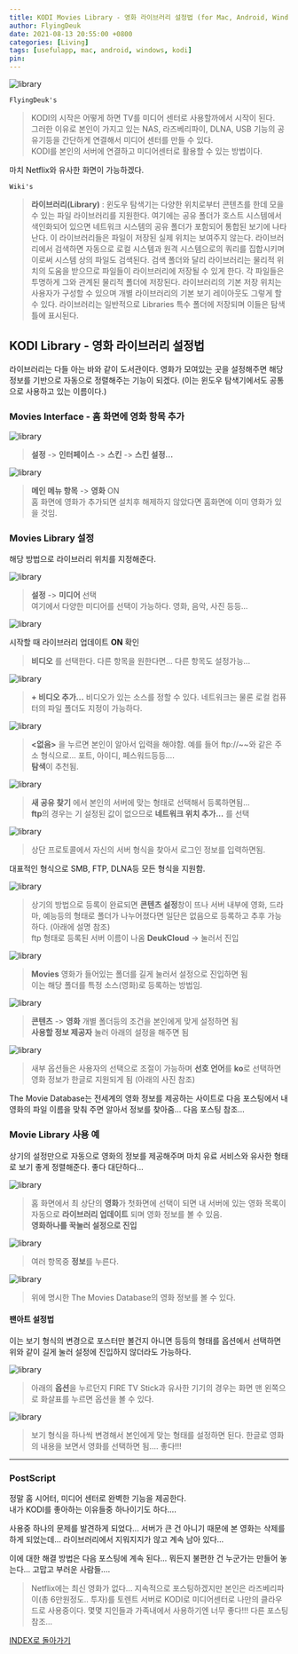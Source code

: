 ```yaml
---
title: KODI Movies Library - 영화 라이브러리 설정법 (for Mac, Android, Windows)
author: FlyingDeuk
date: 2021-08-13 20:55:00 +0800
categories: [Living]
tags: [usefulapp, mac, android, windows, kodi]
pin:
---
```


![library](/img/living/kodi/library1.jpg)

`FlyingDeuk's`
> KODI의 시작은 어떻게 하면 TV를 미디어 센터로 사용할까에서 시작이 된다. <br>
그러한 이유로 본인이 가지고 있는 NAS, 라즈베리파이, DLNA, USB 기능의 공유기등을 간단하게 연결해서 미디어 센터를 만들 수 있다. <br>
KODI를 본인의 서버에 연결하고 미디어센터로 활용할 수 있는 방법이다.

마치 Netflix와 유사한 화면이 가능하겠다.

`Wiki's`
> **라이브러리(Library)** : 윈도우 탐색기는 다양한 위치로부터 콘텐츠를 한데 모을 수 있는 파일 라이브러리를 지원한다. 여기에는 공유 폴더가 호스트 시스템에서 색인화되어 있으면 네트워크 시스템의 공유 폴더가 포함되어 통합된 보기에 나타난다. 이 라이브러리들은 파일이 저장된 실제 위치는 보여주지 않는다. 라이브러리에서 검색하면 자동으로 로컬 시스템과 원격 시스템으로의 쿼리를 집합시키며 이로써 시스템 상의 파일도 검색된다. 검색 폴더와 달리 라이브러리는 물리적 위치의 도움을 받으므로 파일들이 라이브러리에 저장될 수 있게 한다. 각 파일들은 투명하게 그와 관계된 물리적 폴더에 저장된다. 라이브러리의 기본 저장 위치는 사용자가 구성할 수 있으며 개별 라이브러리의 기본 보기 레이아웃도 그렇게 할 수 있다. 라이브러리는 일반적으로 Libraries 특수 폴더에 저장되며 이들은 탐색 틀에 표시된다.



## KODI Library - 영화 라이브러리 설정법
라이브러리는 다들 아는 바와 같이 도서관이다. 영화가 모여있는 곳을 설정해주면 해당 정보를 기반으로 자동으로 정렬해주는 기능이 되겠다. (이는 윈도우 탐색기에서도 공통으로 사용하고 있는 이름이다.)

### Movies Interface - 홈 화면에 영화 항목 추가
![library](/img/living/kodi/library2.jpg)
>**설정** -> **인터페이스** -> **스킨** -> **스킨 설정...**<br>

![library](/img/living/kodi/library3.jpg)
>**메인 메뉴 항목** -> **영화** ON <br>
홈 화면에 영화가 추가되면 설치후 해제하지 않았다면 홈화면에 이미 영화가 있을 것임.

### Movies Library 설정
해당 방법으로 라이브러리 위치를 지정해준다.

![library](/img/living/kodi/library4.jpg)
> **설정** -> **미디어** 선택 <br>
여기에서 다양한 미디어를 선택이 가능하다. 영화, 음악, 사진 등등...

![library](/img/living/kodi/library5.jpg)

시작할 때 라이브러리 업데이트 **ON** 확인
>**비디오** 를 선택한다. 다른 항목을 원한다면... 다른 항목도 설정가능...

![library](/img/living/kodi/library6.jpg)
> **+ 비디오 추가...** 비디오가 있는 소스를 정할 수 있다. 네트워크는 물론 로컬 컴퓨터의 파일 폴더도 지정이 가능하다.


![library](/img/living/kodi/library7.jpg)
> **<없음>** 을 누르면 본인이 알아서 입력을 해야함. 예를 들어 ftp://~~와 같은 주소 형식으로... 포트, 아이디, 페스워드등등....<br>
**탐색**이 추천됨.

![library](/img/living/kodi/library8.jpg)
>**새 공유 찾기** 에서 본인의 서버에 맞는 형태로 선택해서 등록하면됨... <br>
**ftp**의 경우는 기 설정된 값이 없으므로 **네트워크 위치 추가...** 를 선택

![library](/img/living/kodi/library9.jpg)
>상단 프로토콜에서 자신의 서버 형식을 찾아서 로그인 정보를 입력하면됨. <br>

대표적인 형식으로 SMB, FTP, DLNA등 모든 형식을 지원함.

![library](/img/living/kodi/library10.jpg)
>상기의 방법으로 등록이 완료되면 **콘텐츠 설정**창이 뜨나 서버 내부에 영화, 드라마, 예능등의 형태로 폴더가 나누어졌다면 일단은 없음으로 등록하고 추후 가능하다. (아래에 설명 참조)<br>
ftp 형태로 등록된 서버 이름이 나옴 **DeukCloud** -> 눌러서 진입


![library](/img/living/kodi/library11.jpg)
>**Movies** 영화가 들어있는 폴더를 길게 눌러서 설정으로 진입하면 됨 <br>
이는 해당 폴더를 특정 소스(영화)로 등록하는 방법임.

![library](/img/living/kodi/library12.jpg)
> **콘텐츠** -> **영화** 개별 폴더등의 조건을 본인에게 맞게 설정하면 됨 <br>
**사용할 정보 제공자** 눌러 아래의 설정을 해주면 됨

![library](/img/living/kodi/library13.jpg)
>새부 옵션들은 사용자의 선택으로 조절이 가능하며 **선호 언어**를 **ko**로 선택하면 영화 정보가 한글로 지원되게 됨 (아래의 사진 참조)

The Movie Database는 전세계의 영화 정보를 제공하는 사이트로 다음 포스팅에서 내 영화의 파일 이름을 맞춰 주면 알아서 정보를 찾아줌... 다음 포스팅 참조...

### Movie Library 사용 예
상기의 설정만으로 자동으로 영화의 정보를 제공해주며 마치 유료 서비스와 유사한 형태로 보기 좋게 정렬해준다. 좋다 대단하다...

![library](/img/living/kodi/library15.jpg)
>홈 화면에서 최 상단의 **영화**가 첫화면에 선택이 되면 내 서버에 있는 영화 목록이 자동으로 **라이브러리 업데이트** 되며 영화 정보를 볼 수 있음. <br>
**영화하나를 꾹눌러 설정으로 진입**

![library](/img/living/kodi/library16.jpg)
>여러 항목중 **정보**를 누른다.

![library](/img/living/kodi/library17.jpg)
>위에 명시한 The Movies Database의 영화 정보를 볼 수 있다.

#### 팬아트 설정법
이는 보기 형식의 변경으로 포스터만 볼건지 아니면 등등의 형태를 옵션에서 선택하면 위와 같이 길게 눌러 설정에 진입하지 않더라도 가능하다.

![library](/img/living/kodi/library14.jpg)
> 아래의 **옵션**을 누르던지 FIRE TV Stick과 유사한 기기의 경우는 화면 맨 왼쪽으로 화살표를 누르면 옵션을 볼 수 있다.

![library](/img/living/kodi/library14-1.jpg)
>보기 형식을 하나씩 변경해서 본인에게 맞는 형태를 설정하면 된다. 한글로 영화의 내용을 보면서 영화를 선택하면 됨.... 좋다!!!


---------------

### PostScript
정말 홈 시어터, 미디어 센터로 완벽한 기능을 제공한다. <br>
내가 KODI를 좋아하는 이유들중 하나이기도 하다.... <br>

사용중 하나의 문제를 발견하게 되었다... 서버가 큰 건 아니기 때문에 본 영화는 삭제를 하게 되었는데... 라이브러리에서 지워지지가 않고 계속 남아 있다... <br>

이에 대한 해결 방법은 다음 포스팅에 계속 된다... 뭐든지 불편한 건 누군가는 만들어 놓는다... 고맙고 부러운 사람들....

> Netflix에는 최신 영화가 없다... 지속적으로 포스팅하겠지만 본인은 라즈베리파이(총 6만원정도.. 투자)를 토렌트 서버로 KODI로 미디어센터로 나만의 클라우드로 사용중이다. 몇몇 지인들과 가족내에서 사용하기엔 너무 좋다!!! 다른 포스팅 참조...

[INDEX로 돌아가기](/posts/KODI/)
